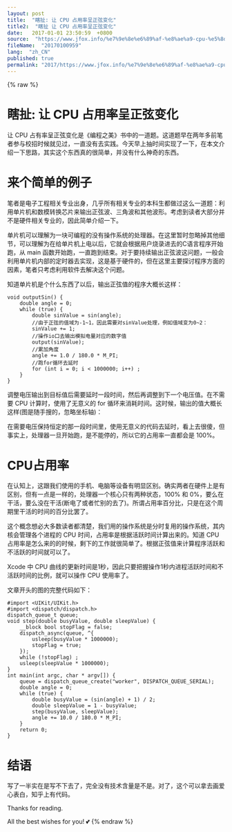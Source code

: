 ```yaml
---
layout: post
title:  "瞎扯: 让 CPU 占用率呈正弦变化"
title2:  "瞎扯 让 CPU 占用率呈正弦变化"
date:   2017-01-01 23:50:59  +0800
source:  "https://www.jfox.info/%e7%9e%8e%e6%89%af-%e8%ae%a9-cpu-%e5%8d%a0%e7%94%a8%e7%8e%87%e5%91%88%e6%ad%a3%e5%bc%a6%e5%8f%98%e5%8c%96.html"
fileName:  "20170100959"
lang:  "zh_CN"
published: true
permalink: "2017/https://www.jfox.info/%e7%9e%8e%e6%89%af-%e8%ae%a9-cpu-%e5%8d%a0%e7%94%a8%e7%8e%87%e5%91%88%e6%ad%a3%e5%bc%a6%e5%8f%98%e5%8c%96.html"
---
```

{% raw %}
# 瞎扯: 让 CPU 占用率呈正弦变化 


让 CPU 占有率呈正弦变化是《编程之美》书中的一道题。这道题早在两年多前笔者参与校招时候就见过，一直没有去实践。今天早上抽时间实现了一下，在本文介绍一下思路，其实这个东西真的很简单，并没有什么神奇的东西。

# 来个简单的例子

笔者是电子工程相关专业出身，几乎所有相关专业的本科生都做过这么一道题：利用单片机和数模转换芯片来输出正弦波、三角波和其他波形。考虑到读者大部分并不是硬件相关专业的，因此简单介绍一下。

单片机可以理解为一块可编程的没有操作系统的处理器。在这里暂时忽略掉其他细节，可以理解为在给单片机上电以后，它就会根据用户烧录进去的C语言程序开始跑，从 main 函数开始跑，一直跑到结束。对于要持续输出正弦波这问题，一般会利用单片机内部的定时器去实现，这是基于硬件的，但在这里主要探讨程序方面的因素，笔者只考虑利用软件去解决这个问题。

知道单片机是个什么东西了以后，输出正弦值的程序大概长这样：

    void outputSin() {
        double angle = 0;
        while (true) {
            double sinValue = sin(angle);
            //由于正弦的值域为-1~1，因此需要对sinValue处理，例如值域变为0~2：
            sinValue += 1;
            //操作io口去输出模拟电量对应的数字值
            output(sinValue);
            //累加角度
            angle += 1.0 / 180.0 * M_PI;
            //跑for循环去延时
            for (int i = 0; i < 1000000; i++) ;
        }
    }

调整电压输出到目标值后需要延时一段时间，然后再调整到下一个电压值。在不需要 CPU 计算时，使用了无意义的 for 循环来消耗时间。这时候，输出的值大概长这样(图是随手搜的，忽略坐标轴)：

在需要电压保持恒定的那一段时间里，使用无意义的代码去延时，看上去很傻，但事实上，处理器一旦开始跑，是不能停的，所以它的占用率一直都会是 100%。

# CPU占用率

在认知上，这跟我们使用的手机、电脑等设备有明显区别。确实两者在硬件上是有区别，但有一点是一样的，处理器一个核心只有两种状态，100% 和 0%，要么在干活，要么没在干活(断电了或者忙别的去了)。所谓占用率百分比，只是在这个周期里干活的时间的百分比罢了。

这个概念想必大多数读者都清楚，我们用的操作系统是分时复用的操作系统，其内核会管理各个进程的 CPU 时间，占用率是根据活跃时间计算出来的。知道 CPU 占用率是怎么来的的时候，剩下的工作就很简单了。根据正弦值来计算程序活跃和不活跃的时间就可以了。

Xcode 中 CPU 曲线的更新时间是1秒，因此只要把握操作1秒内进程活跃时间和不活跃时间的比例，就可以操作 CPU 使用率了。

文章开头的图的完整代码如下：

    #import <UIKit/UIKit.h>
    #import <dispatch/dispatch.h>
    dispatch_queue_t queue;
    void step(double busyValue, double sleepValue) {
        __block bool stopFlag = false;
        dispatch_async(queue, ^{
            usleep(busyValue * 1000000);
            stopFlag = true;
        });
        while (!stopFlag) ;
        usleep(sleepValue * 1000000);
    }
    int main(int argc, char * argv[]) {
        queue = dispatch_queue_create("worker", DISPATCH_QUEUE_SERIAL);
        double angle = 0;
        while (true) {
            double busyValue = (sin(angle) + 1) / 2;
            double sleepValue = 1 - busyValue;
            step(busyValue, sleepValue);
            angle += 10.0 / 180.0 * M_PI;
        }
        return 0;
    }

# 结语

写了一半实在是写不下去了，完全没有技术含量是不是。对了，这个可以拿去画爱心表白，知乎上有代码。

Thanks for reading.

All the best wishes for you! 💕
{% endraw %}
